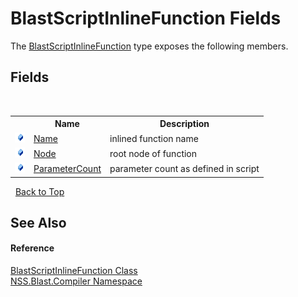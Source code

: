 # BlastScriptInlineFunction Fields
 

The <a href="3fbdacdd-dea0-1dcb-3082-313eb48e07f8.md">BlastScriptInlineFunction</a> type exposes the following members.


## Fields
&nbsp;<table><tr><th></th><th>Name</th><th>Description</th></tr><tr><td>![Public field](media/pubfield.gif "Public field")</td><td><a href="eba950ac-bfe5-b744-fa98-0bb6c0f36c8f.md">Name</a></td><td>
inlined function name</td></tr><tr><td>![Public field](media/pubfield.gif "Public field")</td><td><a href="c94f6b96-ff23-1e0f-453a-9e45bab2151e.md">Node</a></td><td>
root node of function</td></tr><tr><td>![Public field](media/pubfield.gif "Public field")</td><td><a href="31fcc6df-2fbb-0f19-dd8a-77fb298d7371.md">ParameterCount</a></td><td>
parameter count as defined in script</td></tr></table>&nbsp;
<a href="#blastscriptinlinefunction-fields">Back to Top</a>

## See Also


#### Reference
<a href="3fbdacdd-dea0-1dcb-3082-313eb48e07f8.md">BlastScriptInlineFunction Class</a><br /><a href="26a25caa-f50b-92ad-f15c-dbb9db1493ae.md">NSS.Blast.Compiler Namespace</a><br />